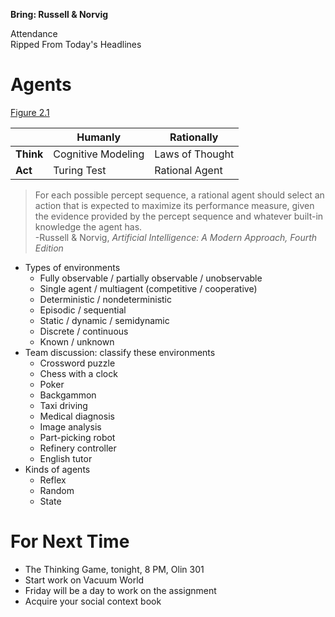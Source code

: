 **Bring: Russell & Norvig**

Attendance  
Ripped From Today's Headlines

# Agents
[Figure 2.1](https://aima.cs.berkeley.edu/figures.pdf)

|           | Humanly            | Rationally      |
|-----------|--------------------|-----------------|
| **Think** | Cognitive Modeling | Laws of Thought |
| **Act**   | Turing Test        | Rational Agent  |

> For each possible percept sequence, a rational agent should select an action that is expected to maximize its performance measure, given the evidence provided by the percept sequence and whatever built-in knowledge the agent has.  
> -Russell & Norvig, *Artificial Intelligence: A Modern Approach, Fourth Edition*

* Types of environments
  * Fully observable / partially observable / unobservable
  * Single agent / multiagent (competitive / cooperative)
  * Deterministic / nondeterministic
  * Episodic / sequential
  * Static / dynamic / semidynamic
  * Discrete / continuous
  * Known / unknown
* Team discussion: classify these environments
  * Crossword puzzle
  * Chess with a clock
  * Poker
  * Backgammon
  * Taxi driving
  * Medical diagnosis
  * Image analysis
  * Part-picking robot
  * Refinery controller
  * English tutor
* Kinds of agents
  * Reflex
  * Random
  * State

# For Next Time
* The Thinking Game, tonight, 8 PM, Olin 301
* Start work on Vacuum World
* Friday will be a day to work on the assignment
* Acquire your social context book
